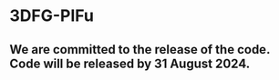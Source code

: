 # 3DFG-PIFu

## We are committed to the release of the code. Code will be released by 31 August 2024.

